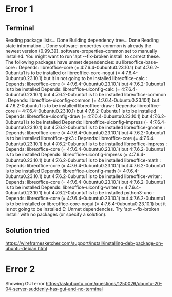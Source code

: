 
# Error 1  
## Terminal
Reading package lists... Done
Building dependency tree... Done
Reading state information... Done
software-properties-common is already the newest version (0.99.39).
software-properties-common set to manually installed.
You might want to run 'apt --fix-broken install' to correct these.
The following packages have unmet dependencies:
su libreoffice-base-core : Depends: libreoffice-core (= 4:7.6.4-0ubuntu0.23.10.1) but 4:7.6.2-0ubuntu1 is to be installed or
                                  libreoffice-core-nogui (= 4:7.6.4-0ubuntu0.23.10.1) but it is not going to be installed
 libreoffice-calc : Depends: libreoffice-core (= 4:7.6.4-0ubuntu0.23.10.1) but 4:7.6.2-0ubuntu1 is to be installed
                    Depends: libreoffice-uiconfig-calc (= 4:7.6.4-0ubuntu0.23.10.1) but 4:7.6.2-0ubuntu1 is to be installed
 libreoffice-common : Depends: libreoffice-uiconfig-common (= 4:7.6.4-0ubuntu0.23.10.1) but 4:7.6.2-0ubuntu1 is to be installed
 libreoffice-draw : Depends: libreoffice-core (= 4:7.6.4-0ubuntu0.23.10.1) but 4:7.6.2-0ubuntu1 is to be installed
                    Depends: libreoffice-uiconfig-draw (= 4:7.6.4-0ubuntu0.23.10.1) but 4:7.6.2-0ubuntu1 is to be installed
                    Depends: libreoffice-uiconfig-impress (= 4:7.6.4-0ubuntu0.23.10.1) but 4:7.6.2-0ubuntu1 is to be installed
 libreoffice-gnome : Depends: libreoffice-core (= 4:7.6.4-0ubuntu0.23.10.1) but 4:7.6.2-0ubuntu1 is to be installed
 libreoffice-gtk3 : Depends: libreoffice-core (= 4:7.6.4-0ubuntu0.23.10.1) but 4:7.6.2-0ubuntu1 is to be installed
 libreoffice-impress : Depends: libreoffice-core (= 4:7.6.4-0ubuntu0.23.10.1) but 4:7.6.2-0ubuntu1 is to be installed
                       Depends: libreoffice-uiconfig-impress (= 4:7.6.4-0ubuntu0.23.10.1) but 4:7.6.2-0ubuntu1 is to be installed
 libreoffice-math : Depends: libreoffice-core (= 4:7.6.4-0ubuntu0.23.10.1) but 4:7.6.2-0ubuntu1 is to be installed
                    Depends: libreoffice-uiconfig-math (= 4:7.6.4-0ubuntu0.23.10.1) but 4:7.6.2-0ubuntu1 is to be installed
 libreoffice-writer : Depends: libreoffice-core (= 4:7.6.4-0ubuntu0.23.10.1) but 4:7.6.2-0ubuntu1 is to be installed
                      Depends: libreoffice-uiconfig-writer (= 4:7.6.4-0ubuntu0.23.10.1) but 4:7.6.2-0ubuntu1 is to be installed
 python3-uno : Depends: libreoffice-core (= 4:7.6.4-0ubuntu0.23.10.1) but 4:7.6.2-0ubuntu1 is to be installed or
                        libreoffice-core-nogui (= 4:7.6.4-0ubuntu0.23.10.1) but it is not going to be installed
E: Unmet dependencies. Try 'apt --fix-broken install' with no packages (or specify a solution).

## Solution tried
https://wireframesketcher.com/support/install/installing-deb-package-on-ubuntu-debian.html

# Error 2

Showing GUI error
https://askubuntu.com/questions/1250026/ubuntu-20-04-server-suddenly-has-gui-and-no-terminal
